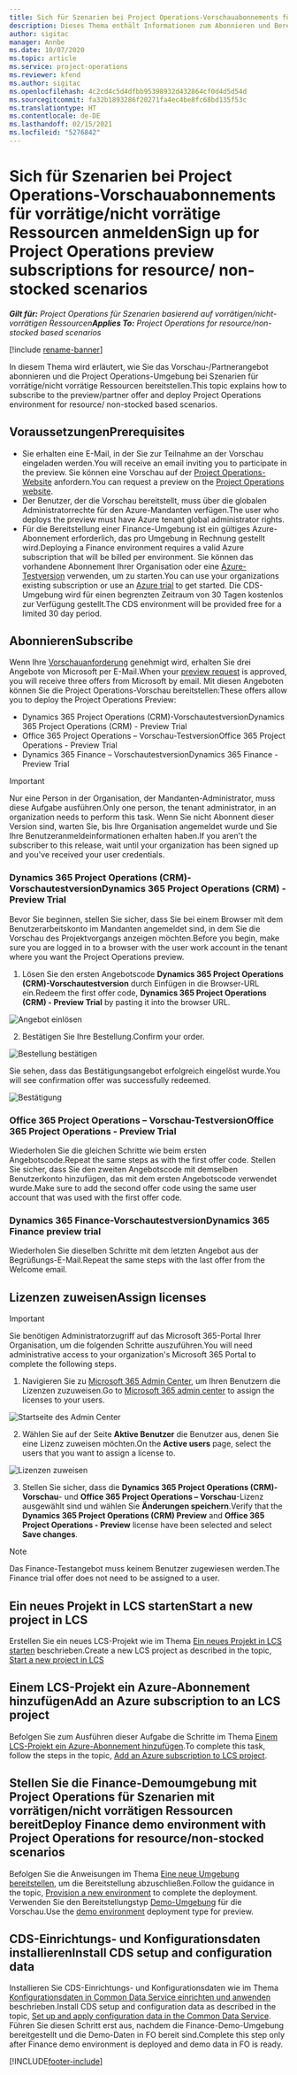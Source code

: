 ```yaml
---
title: Sich für Szenarien bei Project Operations-Vorschauabonnements für vorrätige/nicht vorrätige Ressourcen anmelden
description: Dieses Thema enthält Informationen zum Abonnieren und Bereitstellen von Project Operations für Szenarien mit vorrätigen/nicht vorrätigen Ressourcen.
author: sigitac
manager: Annbe
ms.date: 10/07/2020
ms.topic: article
ms.service: project-operations
ms.reviewer: kfend
ms.author: sigitac
ms.openlocfilehash: 4c2cd4c5d4dfbb95398932d432864cf0d4d5d54d
ms.sourcegitcommit: fa32b1893286f20271fa4ec4be8fc68bd135f53c
ms.translationtype: HT
ms.contentlocale: de-DE
ms.lasthandoff: 02/15/2021
ms.locfileid: "5276842"
---
```

# <a name="sign-up-for-project-operations-preview-subscriptions-for-resource-non-stocked-scenarios"></a><span data-ttu-id="4b2ac-103">Sich für Szenarien bei Project Operations-Vorschauabonnements für vorrätige/nicht vorrätige Ressourcen anmelden</span><span class="sxs-lookup"><span data-stu-id="4b2ac-103">Sign up for Project Operations preview subscriptions for resource/ non-stocked scenarios</span></span>

<span data-ttu-id="4b2ac-104">_**Gilt für:** Project Operations für Szenarien basierend auf vorrätigen/nicht-vorrätigen Ressourcen_</span><span class="sxs-lookup"><span data-stu-id="4b2ac-104">_**Applies To:** Project Operations for resource/non-stocked based scenarios_</span></span>

[!include [rename-banner](~/includes/cc-data-platform-banner.md)]

<span data-ttu-id="4b2ac-105">In diesem Thema wird erläutert, wie Sie das Vorschau-/Partnerangebot abonnieren und die Project Operations-Umgebung bei Szenarien für vorrätige/nicht vorrätige Ressourcen bereitstellen.</span><span class="sxs-lookup"><span data-stu-id="4b2ac-105">This topic explains how to subscribe to the preview/partner offer and deploy Project Operations environment for resource/ non-stocked based scenarios.</span></span>

## <a name="prerequisites"></a><span data-ttu-id="4b2ac-106">Voraussetzungen</span><span class="sxs-lookup"><span data-stu-id="4b2ac-106">Prerequisites</span></span>

- <span data-ttu-id="4b2ac-107">Sie erhalten eine E-Mail, in der Sie zur Teilnahme an der Vorschau eingeladen werden.</span><span class="sxs-lookup"><span data-stu-id="4b2ac-107">You will receive an email inviting you to participate in the preview.</span></span> <span data-ttu-id="4b2ac-108">Sie können eine Vorschau auf der [Project Operations-Website](https://dynamics.microsoft.com/en-us/project-operations/overview/) anfordern.</span><span class="sxs-lookup"><span data-stu-id="4b2ac-108">You can request a preview on the [Project Operations website](https://dynamics.microsoft.com/en-us/project-operations/overview/).</span></span>
- <span data-ttu-id="4b2ac-109">Der Benutzer, der die Vorschau bereitstellt, muss über die globalen Administratorrechte für den Azure-Mandanten verfügen.</span><span class="sxs-lookup"><span data-stu-id="4b2ac-109">The user who deploys the preview must have Azure tenant global administrator rights.</span></span>
- <span data-ttu-id="4b2ac-110">Für die Bereitstellung einer Finance-Umgebung ist ein gültiges Azure-Abonnement erforderlich, das pro Umgebung in Rechnung gestellt wird.</span><span class="sxs-lookup"><span data-stu-id="4b2ac-110">Deploying a Finance environment requires a valid Azure subscription that will be billed per environment.</span></span> <span data-ttu-id="4b2ac-111">Sie können das vorhandene Abonnement Ihrer Organisation oder eine [Azure-Testversion](https://azure.microsoft.com/en-us/free/) verwenden, um zu starten.</span><span class="sxs-lookup"><span data-stu-id="4b2ac-111">You can use your organizations existing subscription or use an [Azure trial](https://azure.microsoft.com/en-us/free/) to get started.</span></span> <span data-ttu-id="4b2ac-112">Die CDS-Umgebung wird für einen begrenzten Zeitraum von 30 Tagen kostenlos zur Verfügung gestellt.</span><span class="sxs-lookup"><span data-stu-id="4b2ac-112">The CDS environment will be provided free for a limited 30 day period.</span></span>

## <a name="subscribe"></a><span data-ttu-id="4b2ac-113">Abonnieren</span><span class="sxs-lookup"><span data-stu-id="4b2ac-113">Subscribe</span></span>

<span data-ttu-id="4b2ac-114">Wenn Ihre [Vorschauanforderung](https://forms.office.com/FormsPro/Pages/ResponsePage.aspx?id=v4j5cvGGr0GRqy180BHbR56j8lZs0FdAvwT75_WNFyxUMkRDV1NYQU5TNjE2VjhKOVBUNVg2R0s1NC4u) genehmigt wird, erhalten Sie drei Angebote von Microsoft per E-Mail.</span><span class="sxs-lookup"><span data-stu-id="4b2ac-114">When your [preview request](https://forms.office.com/FormsPro/Pages/ResponsePage.aspx?id=v4j5cvGGr0GRqy180BHbR56j8lZs0FdAvwT75_WNFyxUMkRDV1NYQU5TNjE2VjhKOVBUNVg2R0s1NC4u) is approved, you will receive three offers from Microsoft by email.</span></span> <span data-ttu-id="4b2ac-115">Mit diesen Angeboten können Sie die Project Operations-Vorschau bereitstellen:</span><span class="sxs-lookup"><span data-stu-id="4b2ac-115">These offers allow you to deploy the Project Operations Preview:</span></span>

- <span data-ttu-id="4b2ac-116">Dynamics 365 Project Operations (CRM)-Vorschautestversion</span><span class="sxs-lookup"><span data-stu-id="4b2ac-116">Dynamics 365 Project Operations (CRM) - Preview Trial</span></span>
- <span data-ttu-id="4b2ac-117">Office 365 Project Operations – Vorschau-Testversion</span><span class="sxs-lookup"><span data-stu-id="4b2ac-117">Office 365 Project Operations - Preview Trial</span></span>
- <span data-ttu-id="4b2ac-118">Dynamics 365 Finance – Vorschautestversion</span><span class="sxs-lookup"><span data-stu-id="4b2ac-118">Dynamics 365 Finance - Preview Trial</span></span>

> [!IMPORTANT]
> <span data-ttu-id="4b2ac-119">Nur eine Person in der Organisation, der Mandanten-Administrator, muss diese Aufgabe ausführen.</span><span class="sxs-lookup"><span data-stu-id="4b2ac-119">Only one person, the tenant administrator, in an organization needs to perform this task.</span></span> <span data-ttu-id="4b2ac-120">Wenn Sie nicht Abonnent dieser Version sind, warten Sie, bis Ihre Organisation angemeldet wurde und Sie Ihre Benutzeranmeldeinformationen erhalten haben.</span><span class="sxs-lookup"><span data-stu-id="4b2ac-120">If you aren't the subscriber to this release, wait until your organization has been signed up and you've received your user credentials.</span></span>

### <a name="dynamics-365-project-operations-crm---preview-trial"></a><span data-ttu-id="4b2ac-121">Dynamics 365 Project Operations (CRM)-Vorschautestversion</span><span class="sxs-lookup"><span data-stu-id="4b2ac-121">Dynamics 365 Project Operations (CRM) - Preview Trial</span></span> 

<span data-ttu-id="4b2ac-122">Bevor Sie beginnen, stellen Sie sicher, dass Sie bei einem Browser mit dem Benutzerarbeitskonto im Mandanten angemeldet sind, in dem Sie die Vorschau des Projektvorgangs anzeigen möchten.</span><span class="sxs-lookup"><span data-stu-id="4b2ac-122">Before you begin, make sure you are logged in to a browser with the user work account in the tenant where you want the Project Operations preview.</span></span>

1. <span data-ttu-id="4b2ac-123">Lösen Sie den ersten Angebotscode **Dynamics 365 Project Operations (CRM)-Vorschautestversion** durch Einfügen in die Browser-URL ein.</span><span class="sxs-lookup"><span data-stu-id="4b2ac-123">Redeem the first offer code, **Dynamics 365 Project Operations (CRM) - Preview Trial** by pasting it into the browser URL.</span></span>

![Angebot einlösen](./media/16RedeemFirstOfferNew.png)

2. <span data-ttu-id="4b2ac-125">Bestätigen Sie Ihre Bestellung.</span><span class="sxs-lookup"><span data-stu-id="4b2ac-125">Confirm your order.</span></span>

![Bestellung bestätigen](./media/17ConfirmOrderNew.png)

<span data-ttu-id="4b2ac-127">Sie sehen, dass das Bestätigungsangebot erfolgreich eingelöst wurde.</span><span class="sxs-lookup"><span data-stu-id="4b2ac-127">You will see confirmation offer was successfully redeemed.</span></span>

![Bestätigung](./media/18OrderConfirmationNew.png)

### <a name="office-365-project-operations---preview-trial"></a><span data-ttu-id="4b2ac-129">Office 365 Project Operations – Vorschau-Testversion</span><span class="sxs-lookup"><span data-stu-id="4b2ac-129">Office 365 Project Operations - Preview Trial</span></span>

<span data-ttu-id="4b2ac-130">Wiederholen Sie die gleichen Schritte wie beim ersten Angebotscode.</span><span class="sxs-lookup"><span data-stu-id="4b2ac-130">Repeat the same steps as with the first offer code.</span></span> <span data-ttu-id="4b2ac-131">Stellen Sie sicher, dass Sie den zweiten Angebotscode mit demselben Benutzerkonto hinzufügen, das mit dem ersten Angebotscode verwendet wurde.</span><span class="sxs-lookup"><span data-stu-id="4b2ac-131">Make sure to add the second offer code using the same user account that was used with the first offer code.</span></span>

### <a name="dynamics-365-finance-preview-trial"></a><span data-ttu-id="4b2ac-132">Dynamics 365 Finance-Vorschautestversion</span><span class="sxs-lookup"><span data-stu-id="4b2ac-132">Dynamics 365 Finance preview trial</span></span>

<span data-ttu-id="4b2ac-133">Wiederholen Sie dieselben Schritte mit dem letzten Angebot aus der Begrüßungs-E-Mail.</span><span class="sxs-lookup"><span data-stu-id="4b2ac-133">Repeat the same steps with the last offer from the Welcome email.</span></span>

## <a name="assign-licenses"></a><span data-ttu-id="4b2ac-134">Lizenzen zuweisen</span><span class="sxs-lookup"><span data-stu-id="4b2ac-134">Assign licenses</span></span>

> [!IMPORTANT]
> <span data-ttu-id="4b2ac-135">Sie benötigen Administratorzugriff auf das Microsoft 365-Portal Ihrer Organisation, um die folgenden Schritte auszuführen.</span><span class="sxs-lookup"><span data-stu-id="4b2ac-135">You will need administrative access to your organization's Microsoft 365 Portal to complete the following steps.</span></span>

1. <span data-ttu-id="4b2ac-136">Navigieren Sie zu [Microsoft 365 Admin Center](https://portal.office.com/), um Ihren Benutzern die Lizenzen zuzuweisen.</span><span class="sxs-lookup"><span data-stu-id="4b2ac-136">Go to [Microsoft 365 admin center](https://portal.office.com/) to assign the licenses to your users.</span></span>

![Startseite des Admin Center](./media/14AdminPortal.png)

2. <span data-ttu-id="4b2ac-138">Wählen Sie auf der Seite **Aktive Benutzer** die Benutzer aus, denen Sie eine Lizenz zuweisen möchten.</span><span class="sxs-lookup"><span data-stu-id="4b2ac-138">On the **Active users** page, select the users that you want to assign a license to.</span></span>

![Lizenzen zuweisen](./media/15AssignLicenses.png)

3. <span data-ttu-id="4b2ac-140">Stellen Sie sicher, dass die **Dynamics 365 Project Operations (CRM)-Vorschau**- und **Office 365 Project Operations – Vorschau**-Lizenz ausgewählt sind und wählen Sie **Änderungen speichern**.</span><span class="sxs-lookup"><span data-stu-id="4b2ac-140">Verify that the **Dynamics 365 Project Operations (CRM) Preview** and **Office 365 Project Operations - Preview** license have been selected and select **Save changes**.</span></span>

> [!NOTE]
> <span data-ttu-id="4b2ac-141">Das Finance-Testangebot muss keinem Benutzer zugewiesen werden.</span><span class="sxs-lookup"><span data-stu-id="4b2ac-141">The Finance trial offer does not need to be assigned to a user.</span></span>

## <a name="start-a-new-project-in-lcs"></a><span data-ttu-id="4b2ac-142">Ein neues Projekt in LCS starten</span><span class="sxs-lookup"><span data-stu-id="4b2ac-142">Start a new project in LCS</span></span>

<span data-ttu-id="4b2ac-143">Erstellen Sie ein neues LCS-Projekt wie im Thema [Ein neues Projekt in LCS starten](create-lcs-project.md) beschrieben.</span><span class="sxs-lookup"><span data-stu-id="4b2ac-143">Create a new LCS project as described in the topic, [Start a new project in LCS](create-lcs-project.md)</span></span>

## <a name="add-an-azure-subscription-to-an-lcs-project"></a><span data-ttu-id="4b2ac-144">Einem LCS-Projekt ein Azure-Abonnement hinzufügen</span><span class="sxs-lookup"><span data-stu-id="4b2ac-144">Add an Azure subscription to an LCS project</span></span>

<span data-ttu-id="4b2ac-145">Befolgen Sie zum Ausführen dieser Aufgabe die Schritte im Thema [Einem LCS-Projekt ein Azure-Abonnement hinzufügen](resource-add-azure-subscription-lcs-project.md).</span><span class="sxs-lookup"><span data-stu-id="4b2ac-145">To complete this task, follow the steps in the topic, [Add an Azure subscription to LCS project](resource-add-azure-subscription-lcs-project.md).</span></span>

## <a name="deploy-finance-demo-environment-with-project-operations-for-resourcenon-stocked-scenarios"></a><span data-ttu-id="4b2ac-146">Stellen Sie die Finance-Demoumgebung mit Project Operations für Szenarien mit vorrätigen/nicht vorrätigen Ressourcen bereit</span><span class="sxs-lookup"><span data-stu-id="4b2ac-146">Deploy Finance demo environment with Project Operations for resource/non-stocked scenarios</span></span>

<span data-ttu-id="4b2ac-147">Befolgen Sie die Anweisungen im Thema [Eine neue Umgebung bereitstellen](resource-provision-new-environment.md), um die Bereitstellung abzuschließen.</span><span class="sxs-lookup"><span data-stu-id="4b2ac-147">Follow the guidance in the topic, [Provision a new environment](resource-provision-new-environment.md) to complete the deployment.</span></span> <span data-ttu-id="4b2ac-148">Verwenden Sie den Bereitstellungstyp [Demo-Umgebung](https://docs.microsoft.com/dynamics365/fin-ops-core/dev-itpro/deployment/deploy-demo-environment) für die Vorschau.</span><span class="sxs-lookup"><span data-stu-id="4b2ac-148">Use the [demo environment](https://docs.microsoft.com/dynamics365/fin-ops-core/dev-itpro/deployment/deploy-demo-environment) deployment type for preview.</span></span> 

## <a name="install-cds-setup-and-configuration-data"></a><span data-ttu-id="4b2ac-149">CDS-Einrichtungs- und Konfigurationsdaten installieren</span><span class="sxs-lookup"><span data-stu-id="4b2ac-149">Install CDS setup and configuration data</span></span>

<span data-ttu-id="4b2ac-150">Installieren Sie CDS-Einrichtungs- und Konfigurationsdaten wie im Thema [Konfigurationsdaten in Common Data Service einrichten und anwenden](resource-apply-pro-setup-config-data.md) beschrieben.</span><span class="sxs-lookup"><span data-stu-id="4b2ac-150">Install CDS setup and configuration data as described in the topic, [Set up and apply configuration data in the Common Data Service](resource-apply-pro-setup-config-data.md).</span></span>
<span data-ttu-id="4b2ac-151">Führen Sie diesen Schritt erst aus, nachdem die Finance-Demo-Umgebung bereitgestellt und die Demo-Daten in FO bereit sind.</span><span class="sxs-lookup"><span data-stu-id="4b2ac-151">Complete this step only after Finance demo environment is deployed and demo data in FO is ready.</span></span>


[!INCLUDE[footer-include](../includes/footer-banner.md)]